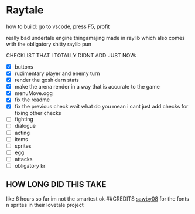 # Raytale
how to build: go to vscode, press F5, profit

really bad undertale engine thingamajing made in raylib which also comes with the obligatory shitty raylib pun

CHECKLIST THAT I TOTALLY DIDNT ADD JUST NOW:
* [x] buttons
* [x] rudimentary player and enemy turn
* [x] render the gosh darn stats
* [x] make the arena render in a way that is accurate to the game
* [x] menuMove.ogg
* [x] fix the readme
* [x] fix the previous check wait what do you mean i cant just add checks for fixing other checks
* [ ] fighting
* [ ] dialogue
* [ ] acting
* [ ] items
* [ ] sprites
* [ ] egg
* [ ] attacks
* [ ] obligatory kr

## HOW LONG DID THIS TAKE
like 6 hours so far im not the smartest ok
##CREDITS
[sawby08](https://github.com/sawby08) for the fonts n sprites in their lovetale project